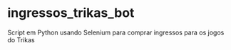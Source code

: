 # ingressos_trikas_bot
Script em Python usando Selenium para comprar ingressos para os jogos do Trikas
